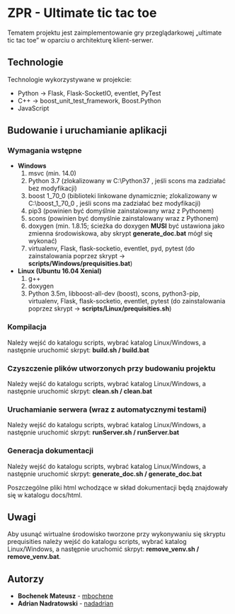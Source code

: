 # ZPR - Ultimate tic tac toe
Tematem projektu jest zaimplementowanie gry przeglądarkowej „ultimate tic tac toe” w oparciu o architekturę klient-serwer.

## Technologie
Technologie wykorzystywane w projekcie:
- Python -> Flask, Flask-SocketIO, eventlet, PyTest
- C++ -> boost_unit_test_framework, Boost.Python
- JavaScript

## Budowanie i uruchamianie aplikacji

### Wymagania wstępne
- **Windows**
  1. msvc (min. 14.0)
  2. Python 3.7 (zlokalizowany w C:\Python37 , jeśli scons ma zadziałać bez modyfikacji)
  3. boost 1_70_0 (biblioteki linkowane dynamicznie; zlokalizowany w C:\boost_1_70_0 , jeśli scons ma zadziałać bez modyfikacji)
  4. pip3 (powinien być domyślnie zainstalowany wraz z Pythonem)
  5. scons (powinien być domyślnie zainstalowany wraz z Pythonem)
  6. doxygen (min. 1.8.15; ścieżka do doxygen **MUSI** być ustawiona jako zmienna środowiskowa, aby skrypt **generate_doc.bat** mógł się wykonać)
  7. virtualenv, Flask, flask-socketio, eventlet, pyd, pytest (do zainstalowania poprzez skrypt -> **scripts/Windows/prequisities.bat**)
- **Linux (Ubuntu 16.04 Xenial)**
  1. g++
  2. doxygen
  3. Python 3.5m, libboost-all-dev (boost), scons, python3-pip, virtualenv, Flask, flask-socketio, eventlet, pytest (do zainstalowania poprzez skrypt -> **scripts/Linux/prequisities.sh**)

### Kompilacja
Należy wejść do katalogu scripts, wybrać katalog Linux/Windows, a następnie uruchomić skrpyt:
**build.sh / build.bat**

### Czyszczenie plików utworzonych przy budowaniu projektu
Należy wejść do katalogu scripts, wybrać katalog Linux/Windows, a następnie uruchomić skrpyt:
**clean.sh / clean.bat**

### Uruchamianie serwera (wraz z automatycznymi testami)
Należy wejść do katalogu scripts, wybrać katalog Linux/Windows, a następnie uruchomić skrpyt: 
**runServer.sh / runServer.bat**

### Generacja dokumentacji
Należy wejść do katalogu scripts, wybrać katalog Linux/Windows, a następnie uruchomić skrpyt: 
**generate_doc.sh / generate_doc.bat**

Poszczególne pliki html wchodzące w skład dokumentacji będą znajdowały się w katalogu docs/html.

## Uwagi
Aby usunąć wirtualne środowisko tworzone przy wykonywaniu się skryptu prequisities należy wejść do katalogu scripts, wybrać katalog Linux/Windows, a następnie uruchomić skrpyt:
 **remove_venv.sh / remove_venv.bat**.

## Autorzy
- **Bochenek Mateusz** - [mbochene](https://github.com/mbochene)
- **Adrian Nadratowski** - [nadadrian](https://github.com/nadadrian)

